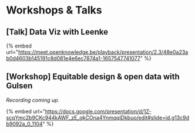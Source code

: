# Workshops & Talks

## \[Talk] Data Viz with Leenke

{% embed url="https://meet.openknowledge.be/playback/presentation/2.3/48e0a23ab0d4603b145191c8d081e4e6ec7874a1-1657547741077" %}

## \[Workshop] Equitable design & open data with Gulsen

_Recording coming up._

{% embed url="https://docs.google.com/presentation/d/1Z-scqYmc2b9CKc944kAWF_zE_gkCOna4YnmqqiDkbuo/edit#slide=id.g13c9db9092a_0_1104" %}
